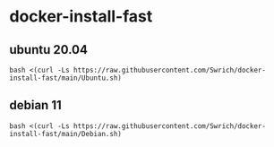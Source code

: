 # docker-install-fast

## ubuntu 20.04
```bash <(curl -Ls https://raw.githubusercontent.com/Swrich/docker-install-fast/main/Ubuntu.sh)```
## debian 11
```bash <(curl -Ls https://raw.githubusercontent.com/Swrich/docker-install-fast/main/Debian.sh)```
